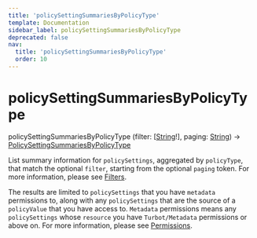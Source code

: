 ```yaml
---
title: 'policySettingSummariesByPolicyType'
template: Documentation
sidebar_label: policySettingSummariesByPolicyType
deprecated: false
nav:
  title: 'policySettingSummariesByPolicyType'
  order: 10
---
```


# policySettingSummariesByPolicyType

<div className="pb-4 font-roboto-slab text-lg"><span className="font-bold">policySettingSummariesByPolicyType</span> <span style={{'fontWeight':400,'fontSize':'0.85em'}}>(filter: [<a href="/guardrails/docs/reference/graphql/scalar/String">String</a>!], paging: <a href="/guardrails/docs/reference/graphql/scalar/String">String</a>) &rarr; <a href="/guardrails/docs/reference/graphql/object/PolicySettingSummariesByPolicyType">PolicySettingSummariesByPolicyType</a></span>
</div>



List summary information for `policySettings`, aggregated by `policyType`, that match the optional `filter`, starting from the optional `paging` token. For more information, please see [Filters](https://turbot.com/guardrails/docs/reference/filter).

The results are limited to `policySettings` that you have `metadata` permissions to, along with any `policySettings` that are the source of a `policyValue` that you have access to. `Metadata` permissions means any `policySettings` whose `resource` you have `Turbot/Metadata` permissions or above on. For more information, please see [Permissions](https://turbot.com/guardrails/docs/concepts/iam/permissions).